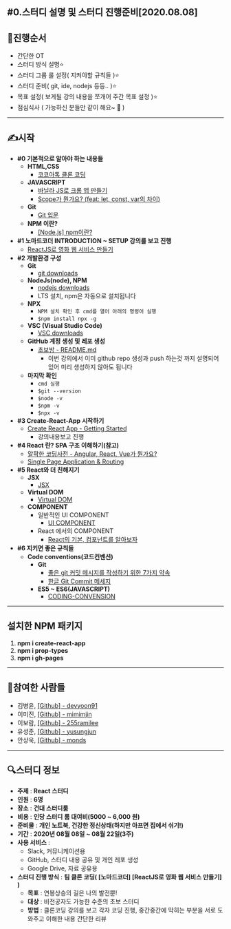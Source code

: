 **#0.스터디 설명 및 스터디 진행준비[2020.08.08]**
--

**📝진행순서**
--
- 간단한 OT
- 스터디 방식 설명⭐️
- 스터디 그룹 룰 설정( 지켜야할 규칙들 )⭐️
- 스터디 준비( git, ide, nodejs 등등.. )⭐️
- 목표 설정( 보게될 강의 내용을 쪼개어 주간 목표 설정 )⭐️
- 점심식사 ( 가능하신 분들만 같이 해요~ 👀 )
***
**✍️시작**
--

- **#0 기본적으로 알아야 하는 내용들**
  - **HTML,CSS**
    - [코코아톡 클론 코딩](https://nomadcoders.co/kokoa-clone)
  - **JAVASCRIPT**
    - [바닐라 JS로 크롬 앱 만들기](https://nomadcoders.co/javascript-for-beginners)
    - [Scope가 뭔가요? (feat: let, const, var의 차이)](https://youtu.be/HsJ4oy_jBx0)
  - **Git**
    - [Git 입문](https://backlog.com/git-tutorial/kr/intro/intro1_1.html)
  - **NPM 이란?**
    - [[Node.js] npm이란?](https://ooeunz.tistory.com/19)
- **#1 노마드코더 INTRODUCTION ~ SETUP 강의를 보고 진행**
  - [ReactJS로 영화 웹 서비스 만들기](https://nomadcoders.co/react-fundamentals)
- **#2 개발환경 구성**
  - **Git**
    - [git downloads](https://git-scm.com/downloads)
  - **NodeJs(node), NPM**
    - [nodejs downloads](https://nodejs.org/ko/)
    - LTS 설치, npm은 자동으로 설치됩니다
  - **NPX**
    - `NPM 설치 확인 후 cmd를 열어 아래의 명령어 실행`
    - `$npm install npx -g`
  - **VSC (Visual Studio Code)**
    - [VSC downloads](https://code.visualstudio.com/)
  - **GitHub 계정 생성 및 레포 생성**
    - [초보방 - README.md](https://github.com/devyoon91/study_chobobang)
      - 이번 강의에서 이미 github repo 생성과 push 하는것 까지 설명되어있어 미리 생성하지 않아도 됩니다
  - **마지막 확인**
    - `cmd 실행`
    - `$git --version`
    - `$node -v`
    - `$npm -v`
    - `$npx -v`
- **#3 Create-React-App 시작하기**
  - [Create React App - Getting Started](https://create-react-app.dev/docs/getting-started/)
    - 강의내용보고 진행
- **#4 React 란? SPA 구조 이해하기(참고)**
  - [얄팍한 코딩사전 - Angular, React, Vue가 뭔가요?](https://youtu.be/iE29lbjbow0)
  - [Single Page Application & Routing](https://poiemaweb.com/js-spa)
- **#5 React와 더 친해지기**
  - **JSX**
    - [JSX](https://ko.reactjs.org/docs/introducing-jsx.html)
  - **Virtual DOM**
    - [Virtual DOM](https://velog.io/@sbinha/React%EC%97%90%EC%84%9C-Virtual-DOM)
  - **COMPONENT**
    - 일반적인 UI COMPONENT
      - [UI COMPONENT](https://brunch.co.kr/@blckschrl/66)
    - React 에서의 COMPONENT
      - [React의 기본, 컴포넌트를 알아보자](https://medium.com/little-big-programming/react%EC%9D%98-%EA%B8%B0%EB%B3%B8-%EC%BB%B4%ED%8F%AC%EB%84%8C%ED%8A%B8%EB%A5%BC-%EC%95%8C%EC%95%84%EB%B3%B4%EC%9E%90-92c923011818)
- **#6 지키면 좋은 규칙들**
  - **Code conventions(코드컨벤션)**
    - **Git**
      - [좋은 git 커밋 메시지를 작성하기 위한 7가지 약속](https://meetup.toast.com/posts/106)
      - [한글 Git Commit 메세지](https://tttsss77.tistory.com/58)
    - **ES5 ~ ES6(JAVASCRIPT)**
      - [CODING-CONVENSION](https://ui.toast.com/fe-guide/ko_CODING-CONVENSION/)

***
**설치한 NPM 패키지**
--
1. **npm i create-react-app**
2. **npm i prop-types**
3. **npm i gh-pages** 
***
**👋참여한 사람들**
--
- 김병윤, [[Github] - devyoon91](https://github.com/devyoon91)
- 이미진, [[Github] - mimimjin](https://github.com/mimimjin)
- 이보람, [[Github] - 255ramilee](https://github.com/255ramilee)
- 유성준, [[Github] - yusungjun](https://github.com/yusungjun)
- 안상욱, [[Github] - monds](https://github.com/monds)

***
**🔍스터디 정보**
--
- **주제** : **React 스터디**
- **인원** : **6명**
- **장소** : **건대 스터디룸**
- **비용** : **인당 스터디 룸 대여비(5000 ~ 6,000 원)**
- **준비물** : **개인 노트북, 건강한 정신상태(하지만 아프면 집에서 쉬기!)**
- **기간** : **2020년 08월 08일 ~ 08월 22일(3주)**
- **사용 서비스** :
  - Slack, 커뮤니케이션용
  - GitHub, 스터디 내용 공유 및 개인 레포 생성
  - Google Drive, 자료 공유용
- **스터디 진행 방식** : **팀 클론 코딩( [노마드코더] [ReactJS로 영화 웹 서비스 만들기] )**
  - **목표** : 연봉상승의 길은 나의 발전뿐!
  - **대상** : 비전공자도 가능한 수준의 초보 스터디
  - **방법** : 클론코딩 강의를 보고 각자 코딩 진행, 중간중간에 막히는 부분을 서로 도와주고 이해한 내용 간단한 리뷰
